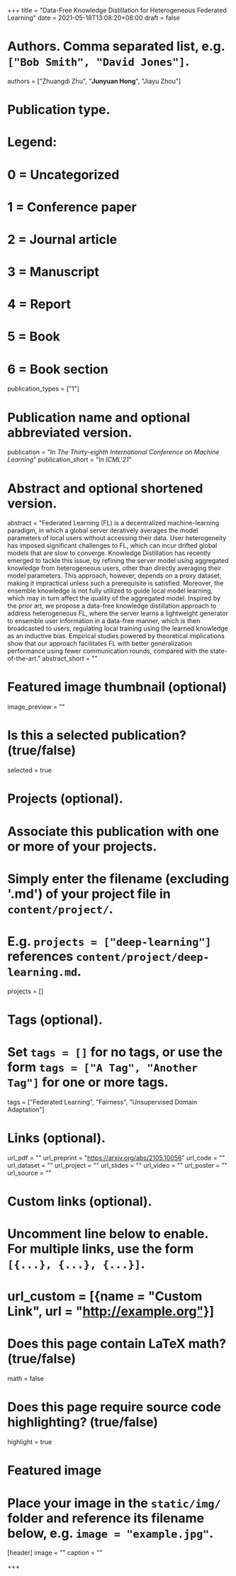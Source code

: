 +++
title = "Data-Free Knowledge Distillation for Heterogeneous Federated Learning"
date = 2021-05-18T13:08:20+08:00
draft = false

# Authors. Comma separated list, e.g. `["Bob Smith", "David Jones"]`.
authors = ["Zhuangdi Zhu", "**Junyuan Hong**", "Jiayu Zhou"]

# Publication type.
# Legend:
# 0 = Uncategorized
# 1 = Conference paper
# 2 = Journal article
# 3 = Manuscript
# 4 = Report
# 5 = Book
# 6 = Book section
publication_types = ["1"]

# Publication name and optional abbreviated version.
publication = "In *The Thirty-eighth International Conference on Machine Learning*"
publication_short = "In *ICML'21*"

# Abstract and optional shortened version.
abstract = "Federated Learning (FL) is a decentralized machine-learning paradigm, in which a global server iteratively averages the model parameters of local users without accessing their data. User heterogeneity has imposed significant challenges to FL, which can incur drifted global models that are slow to converge. Knowledge Distillation has recently emerged to tackle this issue, by refining the server model using aggregated knowledge from heterogeneous users, other than directly averaging their model parameters. This approach, however, depends on a proxy dataset, making it impractical unless such a prerequisite is satisfied. Moreover, the ensemble knowledge is not fully utilized to guide local model learning, which may in turn affect the quality of the aggregated model. Inspired by the prior art, we propose a data-free knowledge distillation approach to address heterogeneous FL, where the server learns a lightweight generator to ensemble user information in a data-free manner, which is then broadcasted to users, regulating local training using the learned knowledge as an inductive bias. Empirical studies powered by theoretical implications show that our approach facilitates FL with better generalization performance using fewer communication rounds, compared with the state-of-the-art."
abstract_short = ""

# Featured image thumbnail (optional)
image_preview = ""

# Is this a selected publication? (true/false)
selected = true

# Projects (optional).
#   Associate this publication with one or more of your projects.
#   Simply enter the filename (excluding '.md') of your project file in `content/project/`.
#   E.g. `projects = ["deep-learning"]` references `content/project/deep-learning.md`.
projects = []

# Tags (optional).
#   Set `tags = []` for no tags, or use the form `tags = ["A Tag", "Another Tag"]` for one or more tags.
tags = ["Federated Learning", "Fairness", "Unsupervised Domain Adaptation"]

# Links (optional).
url_pdf = ""
url_preprint = "https://arxiv.org/abs/2105.10056"
url_code = ""
url_dataset = ""
url_project = ""
url_slides = ""
url_video = ""
url_poster = ""
url_source = ""

# Custom links (optional).
#   Uncomment line below to enable. For multiple links, use the form `[{...}, {...}, {...}]`.
# url_custom = [{name = "Custom Link", url = "http://example.org"}]

# Does this page contain LaTeX math? (true/false)
math = false

# Does this page require source code highlighting? (true/false)
highlight = true

# Featured image
# Place your image in the `static/img/` folder and reference its filename below, e.g. `image = "example.jpg"`.
[header]
image = ""
caption = ""

+++
